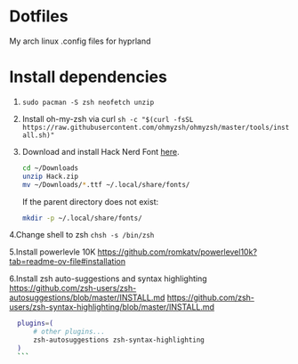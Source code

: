 # Dotfiles
My arch linux .config files for hyprland

# Install dependencies
1. `sudo pacman -S zsh neofetch unzip`

2. Install oh-my-zsh via curl `sh -c "$(curl -fsSL https://raw.githubusercontent.com/ohmyzsh/ohmyzsh/master/tools/install.sh)"`

3. Download and install Hack Nerd Font [here](https://www.nerdfonts.com/font-downloads).

    ```sh
    cd ~/Downloads
    unzip Hack.zip
    mv ~/Downloads/*.ttf ~/.local/share/fonts/
    ```

    If the parent directory does not exist:

    ```sh
    mkdir -p ~/.local/share/fonts/
    ```


4.Change shell to zsh `chsh -s /bin/zsh`

5.Install powerlevle 10K https://github.com/romkatv/powerlevel10k?tab=readme-ov-file#installation

6.Install zsh auto-suggestions and syntax highlighting
  https://github.com/zsh-users/zsh-autosuggestions/blob/master/INSTALL.md
  https://github.com/zsh-users/zsh-syntax-highlighting/blob/master/INSTALL.md
  ```sh
    plugins=( 
        # other plugins...
        zsh-autosuggestions zsh-syntax-highlighting
    )
    ```

